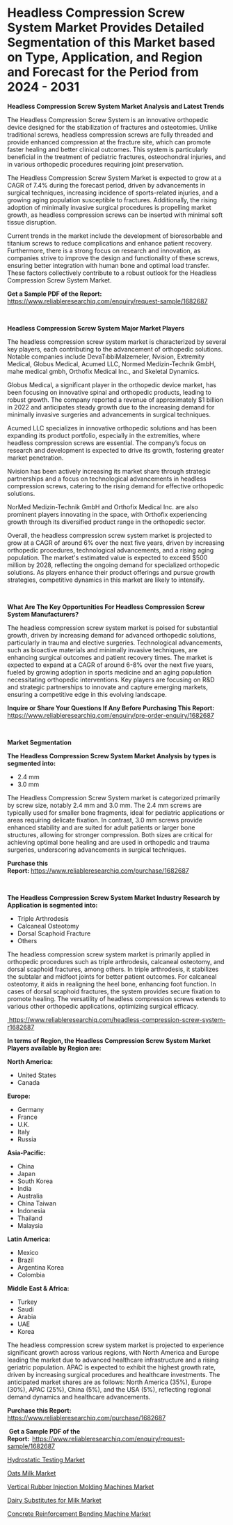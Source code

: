 <p><h1>Headless Compression Screw System Market Provides Detailed Segmentation of this Market based on Type, Application, and Region and Forecast for the Period from 2024 - 2031</h1></p><p><strong>Headless Compression Screw System Market Analysis and Latest Trends</strong></p>
<p><p>The Headless Compression Screw System is an innovative orthopedic device designed for the stabilization of fractures and osteotomies. Unlike traditional screws, headless compression screws are fully threaded and provide enhanced compression at the fracture site, which can promote faster healing and better clinical outcomes. This system is particularly beneficial in the treatment of pediatric fractures, osteochondral injuries, and in various orthopedic procedures requiring joint preservation.</p><p>The Headless Compression Screw System Market is expected to grow at a CAGR of 7.4% during the forecast period, driven by advancements in surgical techniques, increasing incidence of sports-related injuries, and a growing aging population susceptible to fractures. Additionally, the rising adoption of minimally invasive surgical procedures is propelling market growth, as headless compression screws can be inserted with minimal soft tissue disruption.</p><p>Current trends in the market include the development of bioresorbable and titanium screws to reduce complications and enhance patient recovery. Furthermore, there is a strong focus on research and innovation, as companies strive to improve the design and functionality of these screws, ensuring better integration with human bone and optimal load transfer. These factors collectively contribute to a robust outlook for the Headless Compression Screw System Market.</p></p>
<p><strong>Get a Sample PDF of the Report:&nbsp;</strong> <a href="https://www.reliableresearchiq.com/enquiry/request-sample/1682687?utm_campaign=1106&utm_medium=2&utm_source=Github&utm_content=ia&utm_term=19102024&utm_id=headless-compression-screw-system">https://www.reliableresearchiq.com/enquiry/request-sample/1682687</a></p>
<p>&nbsp;</p>
<p><strong>Headless Compression Screw System Major Market Players</strong></p>
<p><p>The headless compression screw system market is characterized by several key players, each contributing to the advancement of orthopedic solutions. Notable companies include DevaTıbbiMalzemeler, Nvision, Extremity Medical, Globus Medical, Acumed LLC, Normed Medizin-Technik GmbH, mahe medical gmbh, Orthofix Medical Inc., and Skeletal Dynamics.</p><p>Globus Medical, a significant player in the orthopedic device market, has been focusing on innovative spinal and orthopedic products, leading to robust growth. The company reported a revenue of approximately $1 billion in 2022 and anticipates steady growth due to the increasing demand for minimally invasive surgeries and advancements in surgical techniques.</p><p>Acumed LLC specializes in innovative orthopedic solutions and has been expanding its product portfolio, especially in the extremities, where headless compression screws are essential. The company’s focus on research and development is expected to drive its growth, fostering greater market penetration.</p><p>Nvision has been actively increasing its market share through strategic partnerships and a focus on technological advancements in headless compression screws, catering to the rising demand for effective orthopedic solutions.</p><p>NorMed Medizin-Technik GmbH and Orthofix Medical Inc. are also prominent players innovating in the space, with Orthofix experiencing growth through its diversified product range in the orthopedic sector.</p><p>Overall, the headless compression screw system market is projected to grow at a CAGR of around 6% over the next five years, driven by increasing orthopedic procedures, technological advancements, and a rising aging population. The market's estimated value is expected to exceed $500 million by 2028, reflecting the ongoing demand for specialized orthopedic solutions. As players enhance their product offerings and pursue growth strategies, competitive dynamics in this market are likely to intensify.</p></p>
<p>&nbsp;</p>
<p><strong>What Are The Key Opportunities For Headless Compression Screw System Manufacturers?</strong></p>
<p><p>The headless compression screw system market is poised for substantial growth, driven by increasing demand for advanced orthopedic solutions, particularly in trauma and elective surgeries. Technological advancements, such as bioactive materials and minimally invasive techniques, are enhancing surgical outcomes and patient recovery times. The market is expected to expand at a CAGR of around 6-8% over the next five years, fueled by growing adoption in sports medicine and an aging population necessitating orthopedic interventions. Key players are focusing on R&D and strategic partnerships to innovate and capture emerging markets, ensuring a competitive edge in this evolving landscape.</p></p>
<p><strong>Inquire or Share Your Questions If Any Before Purchasing This Report:</strong> <a href="https://www.reliableresearchiq.com/enquiry/pre-order-enquiry/1682687?utm_campaign=1106&utm_medium=2&utm_source=Github&utm_content=ia&utm_term=19102024&utm_id=headless-compression-screw-system">https://www.reliableresearchiq.com/enquiry/pre-order-enquiry/1682687</a></p>
<p>&nbsp;</p>
<p><strong>Market Segmentation</strong></p>
<p><strong>The Headless Compression Screw System Market Analysis by types is segmented into:</strong></p>
<p><ul><li>2.4 mm</li><li>3.0 mm</li></ul></p>
<p><p>The Headless Compression Screw System market is categorized primarily by screw size, notably 2.4 mm and 3.0 mm. The 2.4 mm screws are typically used for smaller bone fragments, ideal for pediatric applications or areas requiring delicate fixation. In contrast, 3.0 mm screws provide enhanced stability and are suited for adult patients or larger bone structures, allowing for stronger compression. Both sizes are critical for achieving optimal bone healing and are used in orthopedic and trauma surgeries, underscoring advancements in surgical techniques.</p></p>
<p><strong>Purchase this Report:&nbsp;</strong><a href="https://www.reliableresearchiq.com/purchase/1682687?utm_campaign=1106&utm_medium=2&utm_source=Github&utm_content=ia&utm_term=19102024&utm_id=headless-compression-screw-system">https://www.reliableresearchiq.com/purchase/1682687</a></p>
<p>&nbsp;</p>
<p><strong>The Headless Compression Screw System Market Industry Research by Application is segmented into:</strong></p>
<p><ul><li>Triple Arthrodesis</li><li>Calcaneal Osteotomy</li><li>Dorsal Scaphoid Fracture</li><li>Others</li></ul></p>
<p><p>The headless compression screw system market is primarily applied in orthopedic procedures such as triple arthrodesis, calcaneal osteotomy, and dorsal scaphoid fractures, among others. In triple arthrodesis, it stabilizes the subtalar and midfoot joints for better patient outcomes. For calcaneal osteotomy, it aids in realigning the heel bone, enhancing foot function. In cases of dorsal scaphoid fractures, the system provides secure fixation to promote healing. The versatility of headless compression screws extends to various other orthopedic applications, optimizing surgical efficacy.</p></p>
<p><a href="https://www.reliableresearchiq.com/headless-compression-screw-system-r1682687?utm_campaign=1106&utm_medium=2&utm_source=Github&utm_content=ia&utm_term=19102024&utm_id=headless-compression-screw-system">&nbsp;https://www.reliableresearchiq.com/headless-compression-screw-system-r1682687</a></p>
<p><strong>In terms of Region, the Headless Compression Screw System Market Players available by Region are:</strong></p>
<p>
    <p> <strong> North America: </strong>
        <ul>
            <li>United States</li>
            <li>Canada</li>
        </ul>
        </p> 
    <p> <strong> Europe: </strong>
        <ul>
            <li>Germany</li>
            <li>France</li>
            <li>U.K.</li>
            <li>Italy</li>
            <li>Russia</li>
        </ul>
        </p> 
    <p> <strong> Asia-Pacific: </strong>
        <ul>
            <li>China</li>
            <li>Japan</li>
            <li>South Korea</li>
            <li>India</li>
            <li>Australia</li>
            <li>China Taiwan</li>
            <li>Indonesia</li>
            <li>Thailand</li>
            <li>Malaysia</li>
        </ul>
        </p> 
    <p> <strong> Latin America: </strong>
        <ul>
            <li>Mexico</li>
            <li>Brazil</li>
            <li>Argentina Korea</li>
            <li>Colombia</li>
        </ul>
        </p> 
    <p> <strong> Middle East & Africa: </strong>
        <ul>
            <li>Turkey</li>
            <li>Saudi</li>
            <li>Arabia</li>
            <li>UAE</li>
            <li>Korea</li>
        </ul>
    </p>
    </p>
<p><p>The headless compression screw system market is projected to experience significant growth across various regions, with North America and Europe leading the market due to advanced healthcare infrastructure and a rising geriatric population. APAC is expected to exhibit the highest growth rate, driven by increasing surgical procedures and healthcare investments. The anticipated market shares are as follows: North America (35%), Europe (30%), APAC (25%), China (5%), and the USA (5%), reflecting regional demand dynamics and healthcare advancements.</p></p>
<p><strong>Purchase this Report: </strong><a href="https://www.reliableresearchiq.com/purchase/1682687?utm_campaign=1106&utm_medium=2&utm_source=Github&utm_content=ia&utm_term=19102024&utm_id=headless-compression-screw-system">https://www.reliableresearchiq.com/purchase/1682687</a></p>
<p>&nbsp;<strong>Get a Sample PDF of the Report:&nbsp;&nbsp;</strong><a href="https://www.reliableresearchiq.com/enquiry/request-sample/1682687?utm_campaign=1106&utm_medium=2&utm_source=Github&utm_content=ia&utm_term=19102024&utm_id=headless-compression-screw-system">https://www.reliableresearchiq.com/enquiry/request-sample/1682687</a></p>
<p><strong></strong></p>
<p><p><a href="https://issuu.com/reportprime-2/docs/hydrostatic-testing-market-size-203_bce780724c172c?utm_campaign=1106&utm_medium=2&utm_source=Github&utm_content=ia&utm_term=19102024&utm_id=headless-compression-screw-system">Hydrostatic Testing Market</a></p><p><a href="https://www.linkedin.com/pulse/unveiling-market-trends-global-oats-milk-growth-regional-frl3e?utm_campaign=1106&utm_medium=2&utm_source=Github&utm_content=ia&utm_term=19102024&utm_id=headless-compression-screw-system">Oats Milk Market</a></p><p><a href="https://github.com/janeengrenong0/Market-Research-Report-List-1/blob/main/vertical-rubber-injection-molding-machines-market.md?utm_campaign=1106&utm_medium=2&utm_source=Github&utm_content=ia&utm_term=19102024&utm_id=headless-compression-screw-system">Vertical Rubber Injection Molding Machines Market</a></p><p><a href="https://www.linkedin.com/pulse/global-dairy-substitutes-milk-industry-research-report-competitive-srvhe?utm_campaign=1106&utm_medium=2&utm_source=Github&utm_content=ia&utm_term=19102024&utm_id=headless-compression-screw-system">Dairy Substitutes for Milk Market</a></p><p><a href="https://github.com/hentonwytandusyl0/Market-Research-Report-List-1/blob/main/concrete-reinforcement-bending-machine-market.md?utm_campaign=1106&utm_medium=2&utm_source=Github&utm_content=ia&utm_term=19102024&utm_id=headless-compression-screw-system">Concrete Reinforcement Bending Machine Market</a></p></p>